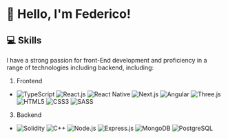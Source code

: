 # 👋 Hello, I'm Federico!


## 💻 Skills

I have a strong passion for front-End development and proficiency in a range of technologies including backend, including:

1. Frontend
- ![TypeScript](https://img.shields.io/badge/-TypeScript-blue?logo=typescript)
![React.js](https://img.shields.io/badge/-React.js-blue?logo=react)
![React Native](https://img.shields.io/badge/-React.native-blue?logo=react)
![Next.js](https://img.shields.io/badge/-Next.js-black?logo=next.js)
![Angular](https://img.shields.io/badge/-Angular-red?logo=angular)
![Three.js](https://img.shields.io/badge/-Three.js-black?logo=three.js)
![HTML5](https://img.shields.io/badge/-HTML5-orange?logo=html5)
![CSS3](https://img.shields.io/badge/-CSS3-blue?logo=css3)
![SASS](https://img.shields.io/badge/-SASS-pink?logo=sass)


3. Backend
- ![Solidity](https://img.shields.io/badge/-Solidity-gray?logo=solidity)
![C++](https://img.shields.io/badge/-C++-blue?logo=c%2B%2B)
![Node.js](https://img.shields.io/badge/-Node.js-green?logo=node.js)
![Express.js](https://img.shields.io/badge/-Express.js-lightgrey?logo=express)
![MongoDB](https://img.shields.io/badge/-MongoDB-green?logo=mongodb)
![PostgreSQL](https://img.shields.io/badge/-PostgreSQL-blue?logo=postgresql)
